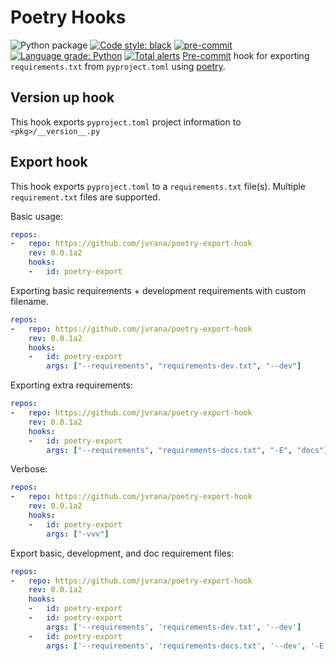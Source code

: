 # Poetry Hooks

![Python package](https://github.com/jvrana/poetry-export-hook/workflows/Python%20package/badge.svg)
[![Code style: black](https://img.shields.io/badge/code%20style-black-000000.svg)](https://github.com/psf/black)
[![pre-commit](https://img.shields.io/badge/pre--commit-enabled-brightgreen?logo=pre-commit&logoColor=white)](https://github.com/pre-commit/pre-commit)
[![Language grade: Python](https://img.shields.io/lgtm/grade/python/g/jvrana/poetry-export-hook.svg?logo=lgtm&logoWidth=18)](https://lgtm.com/projects/g/jvrana/poetry-export-hook/context:python)
[![Total alerts](https://img.shields.io/lgtm/alerts/g/jvrana/poetry-export-hook.svg?logo=lgtm&logoWidth=18)](https://lgtm.com/projects/g/jvrana/poetry-export-hook/alerts/)
[Pre-commit](https://pre-commit.com/) hook for exporting `requirements.txt` from `pyproject.toml` using [poetry](https://python-poetry.org/).

## Version up hook

This hook exports `pyproject.toml` project information to `<pkg>/__version__.py`

## Export hook

This hook exports `pyproject.toml` to a `requirements.txt` file(s).
Multiple `requirement.txt` files are supported.

Basic usage:

```yaml
repos:
-   repo: https://github.com/jvrana/poetry-export-hook
    rev: 0.0.1a2
    hooks:
    -   id: poetry-export
```

Exporting basic requirements + development requirements with custom filename.

```yaml
repos:
-   repo: https://github.com/jvrana/poetry-export-hook
    rev: 0.0.1a2
    hooks:
    -   id: poetry-export
        args: ["--requirements", "requirements-dev.txt", "--dev"]
```

Exporting extra requirements:

```yaml
repos:
-   repo: https://github.com/jvrana/poetry-export-hook
    rev: 0.0.1a2
    hooks:
    -   id: poetry-export
        args: ["--requirements", "requirements-docs.txt", "-E", "docs"]
```


Verbose:

```yaml
repos:
-   repo: https://github.com/jvrana/poetry-export-hook
    rev: 0.0.1a2
    hooks:
    -   id: poetry-export
        args: ["-vvv"]
```

Export basic, development, and doc requirement files:

```yaml
repos:
-   repo: https://github.com/jvrana/poetry-export-hook
    rev: 0.0.1a2
    hooks:
    -   id: poetry-export
    -   id: poetry-export
        args: ['--requirements', 'requirements-dev.txt', '--dev']    
    -   id: poetry-export
        args: ['--requirements', 'requirements-docs.txt', '--dev', '-E', 'docs']
```
